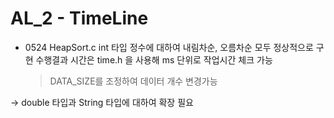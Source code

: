 # AL_2 - TimeLine

- 0524 HeapSort.c
  int 타입 정수에 대하여 내림차순, 오름차순 모두 정상적으로 구현
  수행결과 시간은 time.h 을 사용해 ms 단위로 작업시간 체크 가능
  > DATA_SIZE를 조정하여 데이터 개수 변경가능

-> double 타입과 String 타입에 대하여 확장 필요

